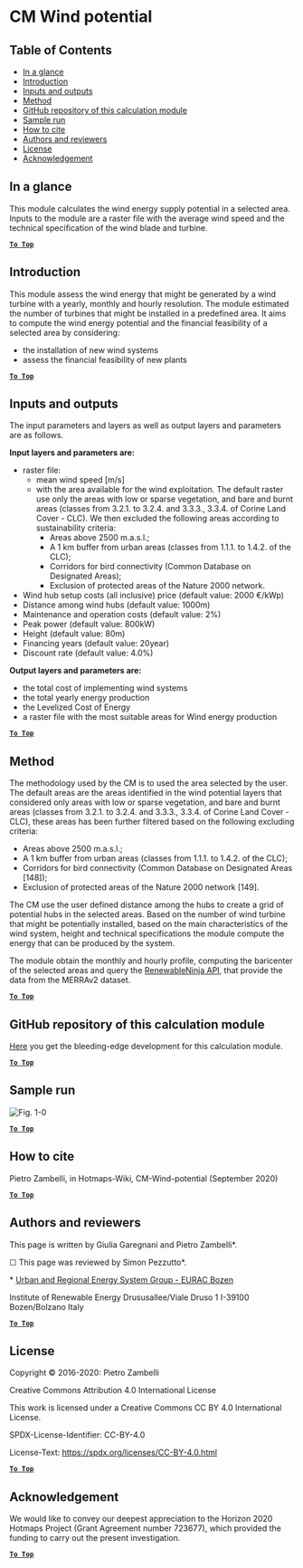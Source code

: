 # CM Wind potential

## Table of Contents
* [In a glance](#in-a-glance)
* [Introduction](#introduction)
* [Inputs and outputs](#inputs-and-outputs)
* [Method](#method)
* [GitHub repository of this calculation module](#github-repository-of-this-calculation-module)
* [Sample run](#sample-run)
* [How to cite](#how-to-cite)
* [Authors and reviewers](#authors-and-reviewers)
* [License](#license)
* [Acknowledgement](#acknowledgement)

## In a glance

This module calculates the wind energy supply potential in a selected area. Inputs to the module are a raster file with the average wind speed and the technical specification of the wind blade and turbine.

[**`To Top`**](#table-of-contents)

## Introduction

This module assess the wind energy that might be generated by a wind turbine with a yearly, monthly and hourly resolution.
The module estimated the number of turbines that might be installed in a predefined area.
It aims to compute the wind energy potential and the financial feasibility of a selected area by considering:
- the installation of new wind systems
- assess the financial feasibility of new plants

[**`To Top`**](#table-of-contents)


## Inputs and outputs

The input parameters and layers as well as output layers and parameters are as follows.

**Input layers and parameters are:**

* raster file:
     * mean wind speed [m/s] 
     * with the area available for the wind exploitation. The default raster use only the areas with low or sparse vegetation, and bare and burnt areas (classes from 3.2.1. to 3.2.4. and 3.3.3., 3.3.4. of Corine Land Cover - CLC). We then excluded the following areas according to sustainability criteria:
          * Areas above 2500 m.a.s.l.;
          * A 1 km buffer from urban areas (classes from 1.1.1. to 1.4.2. of the CLC);
          * Corridors for bird connectivity (Common Database on Designated Areas);
          * Exclusion of protected areas of the Nature 2000 network.
* Wind hub setup costs (all inclusive) price (default value: 2000 €/kWp)
* Distance among wind hubs (default value: 1000m)
* Maintenance and operation costs (default value: 2%)
* Peak power (default value: 800kW)
* Height (default value: 80m)
* Financing years (default value: 20year)
* Discount rate (default value: 4.0%)

**Output layers and parameters are:**

* the total cost of implementing wind systems
* the total yearly energy production
* the Levelized Cost of Energy
* a raster file with the most suitable areas for Wind energy production


[**`To Top`**](#table-of-contents)


## Method

The methodology used by the CM is to used the area selected by the user. The default areas are the areas identified in the wind potential layers that considered only areas with low or sparse vegetation, and bare and burnt areas (classes from 3.2.1. to 3.2.4. and 3.3.3., 3.3.4. of Corine Land Cover - CLC), these areas has been further filtered based on the following excluding criteria:
- Areas above 2500 m.a.s.l.;
- A 1 km buffer from urban areas (classes from 1.1.1. to 1.4.2. of the CLC);
- Corridors for bird connectivity (Common Database on Designated Areas [148]);
- Exclusion of protected areas of the Nature 2000 network [149].

The CM use the user defined distance among the hubs to create a grid of potential hubs in the selected areas.
Based on the number of wind turbine that might be potentially installed, based on the main characteristics of the wind system, height and technical specifications the module compute the energy that can be produced by the system. 

The module obtain the monthly and hourly profile, computing the baricenter of the selected areas and query the [RenewableNinja API](https://www.renewables.ninja/), that provide the data from the MERRAv2 dataset.

[**`To Top`**](#table-of-contents)


## GitHub repository of this calculation module

[Here](https://github.com/HotMaps/wind_potential) you get the bleeding-edge development for this calculation module.

[**`To Top`**](#table-of-contents)

## Sample run

![Fig. 1-0](https://wiki.hotmaps.hevs.ch/en/CM-Wind-potential/cm-wind.png "Execute the Wind CM")


[**`To Top`**](#table-of-contents)

## How to cite

Pietro Zambelli, in Hotmaps-Wiki, CM-Wind-potential (September 2020)

[**`To Top`**](#table-of-contents)


## Authors and reviewers

This page is written by Giulia Garegnani and Pietro Zambelli\*.

&#9744; This page was reviewed by Simon Pezzutto\*.

\* [Urban and Regional Energy System Group - EURAC Bozen](http://www.eurac.edu/en/research/technologies/renewableenergy/researchfields/Pages/Energy-strategies-and-planning.aspx)

Institute of Renewable Energy
Drususallee/Viale Druso 1
I-39100 Bozen/Bolzano
Italy

[**`To Top`**](#table-of-contents)


## License

Copyright © 2016-2020: Pietro Zambelli

Creative Commons Attribution 4.0 International License

This work is licensed under a Creative Commons CC BY 4.0 International License.

SPDX-License-Identifier: CC-BY-4.0

License-Text: https://spdx.org/licenses/CC-BY-4.0.html

[**`To Top`**](#table-of-contents)


## Acknowledgement

We would like to convey our deepest appreciation to the Horizon 2020 Hotmaps Project (Grant Agreement number 723677), which provided the funding to carry out the present investigation.

[**`To Top`**](#table-of-contents)